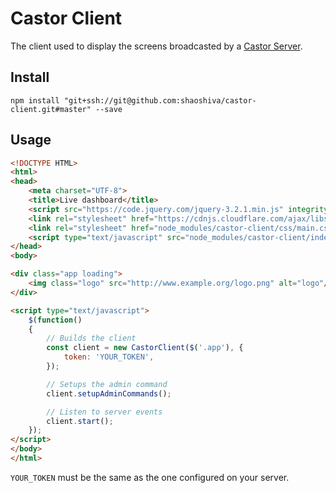 # Castor Client

The client used to display the screens broadcasted by a [Castor Server](https://github.com/shaoshiva/castor-server).

## Install

`npm install "git+ssh://git@github.com:shaoshiva/castor-client.git#master" --save`

## Usage

```html
<!DOCTYPE HTML>
<html>
<head>
    <meta charset="UTF-8">
    <title>Live dashboard</title>
    <script src="https://code.jquery.com/jquery-3.2.1.min.js" integrity="sha256-hwg4gsxgFZhOsEEamdOYGBf13FyQuiTwlAQgxVSNgt4=" crossorigin="anonymous"></script>
    <link rel="stylesheet" href="https://cdnjs.cloudflare.com/ajax/libs/foundation/6.4.3/css/foundation.min.css" />
    <link rel="stylesheet" href="node_modules/castor-client/css/main.css" />
    <script type="text/javascript" src="node_modules/castor-client/index.js"></script>
</head>
<body>

<div class="app loading">
    <img class="logo" src="http://www.example.org/logo.png" alt="logo"/>
</div>

<script type="text/javascript">
    $(function()
    {
        // Builds the client
        const client = new CastorClient($('.app'), {
            token: 'YOUR_TOKEN',
        });

        // Setups the admin command
        client.setupAdminCommands();

        // Listen to server events
        client.start();
    });
</script>
</body>
</html>
```

`YOUR_TOKEN` must be the same as the one configured on your server.
